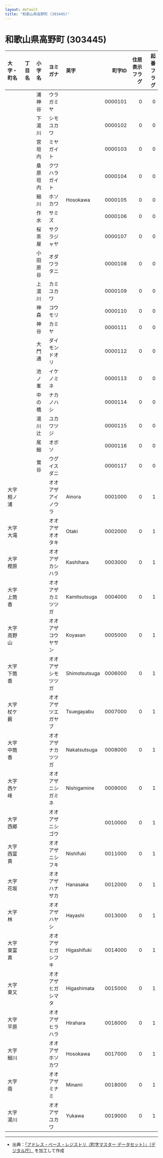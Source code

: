 ```yaml
---
layout: default
title: "和歌山県高野町 (303445)"
---
```


# 和歌山県高野町 (303445)

| 大字・町名 | 丁目名 | 小字名 | ヨミガナ | 英字 | 町字ID | 住居表示フラグ | 起番フラグ |
|:--------|:------|:------|:-----------------|:---------------------|--------:|----------:|--------:|
|  |  | 浦神谷 | ウラガミヤ |  | 0000101 | 0 | 0 |
|  |  | 下湯川 | シモユカワ |  | 0000102 | 0 | 0 |
|  |  | 宮垣内 | ミヤガイト |  | 0000103 | 0 | 0 |
|  |  | 桑原垣内 | クワハラガイト |  | 0000104 | 0 | 0 |
|  |  | 細川 | ホソカワ | Hosokawa | 0000105 | 0 | 0 |
|  |  | 作水 | サミズ |  | 0000106 | 0 | 0 |
|  |  | 桜茶屋 | サクラジャヤ |  | 0000107 | 0 | 0 |
|  |  | 小田原谷 | オダワラタニ |  | 0000108 | 0 | 0 |
|  |  | 上湯川 | カミユカワ |  | 0000109 | 0 | 0 |
|  |  | 神森 | コウモリ |  | 0000110 | 0 | 0 |
|  |  | 神谷 | カミヤ |  | 0000111 | 0 | 0 |
|  |  | 大門通 | ダイモンドオリ |  | 0000112 | 0 | 0 |
|  |  | 池ノ峯 | イケノミネ |  | 0000113 | 0 | 0 |
|  |  | 中の橋 | ナカノハシ |  | 0000114 | 0 | 0 |
|  |  | 湯川辻 | ユカワツジ |  | 0000115 | 0 | 0 |
|  |  | 尾細 | オボソ |  | 0000116 | 0 | 0 |
|  |  | 鶯谷 | ウグイスダニ |  | 0000117 | 0 | 0 |
| 大字相ノ浦 |  |  | オオアザアイノウラ | Ainora | 0001000 | 0 | 1 |
| 大字大滝 |  |  | オオアザオオタキ | Otaki | 0002000 | 0 | 1 |
| 大字樫原 |  |  | オオアザカシハラ | Kashihara | 0003000 | 0 | 1 |
| 大字上筒香 |  |  | オオアザカミツツガ | Kamitsutsuga | 0004000 | 0 | 1 |
| 大字高野山 |  |  | オオアザコウヤサン | Koyasan | 0005000 | 0 | 1 |
| 大字下筒香 |  |  | オオアザシモツツガ | Shimotsutsuga | 0006000 | 0 | 1 |
| 大字杖ケ薮 |  |  | オオアザツエガヤブ | Tsuegayabu | 0007000 | 0 | 1 |
| 大字中筒香 |  |  | オオアザナカツツガ | Nakatsutsuga | 0008000 | 0 | 1 |
| 大字西ケ峰 |  |  | オオアザニシガミネ | Nishigamine | 0009000 | 0 | 1 |
| 大字西郷 |  |  | オオアザニシゴウ |  | 0010000 | 0 | 1 |
| 大字西富貴 |  |  | オオアザニシフキ | Nishifuki | 0011000 | 0 | 1 |
| 大字花坂 |  |  | オオアザハナザカ | Hanasaka | 0012000 | 0 | 1 |
| 大字林 |  |  | オオアザハヤシ | Hayashi | 0013000 | 0 | 1 |
| 大字東富貴 |  |  | オオアザヒガシフキ | Higashifuki | 0014000 | 0 | 1 |
| 大字東又 |  |  | オオアザヒガシマタ | Higashimata | 0015000 | 0 | 1 |
| 大字平原 |  |  | オオアザヒラハラ | Hirahara | 0016000 | 0 | 1 |
| 大字細川 |  |  | オオアザホソカワ | Hosokawa | 0017000 | 0 | 1 |
| 大字南 |  |  | オオアザミナミ | Minami | 0018000 | 0 | 1 |
| 大字湯川 |  |  | オオアザユカワ | Yukawa | 0019000 | 0 | 1 |

---

- 出典：[「アドレス・ベース・レジストリ（町字マスター データセット）』（デジタル庁）](https://www.digital.go.jp/policies/base_registry_address/) を加工して作成